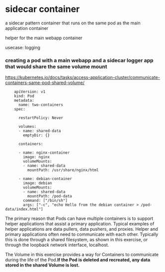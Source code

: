# sidecar container

a sidecar pattern container that runs on the same pod as the main application container

helper for the main webapp container

usecase: logging 

### creating a pod with a main webapp and a sidecar logger app that would share the same volume mount 

https://kubernetes.io/docs/tasks/access-application-cluster/communicate-containers-same-pod-shared-volume/

```
    apiVersion: v1
    kind: Pod
    metadata:
      name: two-containers
    spec:

      restartPolicy: Never

      volumes:
      - name: shared-data
        emptyDir: {}

      containers:

      - name: nginx-container
        image: nginx
        volumeMounts:
        - name: shared-data
          mountPath: /usr/share/nginx/html

      - name: debian-container
        image: debian
        volumeMounts:
        - name: shared-data
          mountPath: /pod-data
        command: ["/bin/sh"]
        args: ["-c", "echo Hello from the debian container > /pod-data/index.html"]
```

The primary reason that Pods can have multiple containers is to support helper applications that assist a primary application. Typical examples of helper applications are data pullers, data pushers, and proxies. Helper and primary applications often need to communicate with each other. Typically this is done through a shared filesystem, as shown in this exercise, or through the loopback network interface, localhost. 

The Volume in this exercise provides a way for Containers to communicate during the life of the Pod.**If the Pod is deleted and recreated, any data stored in the shared Volume is lost.**
